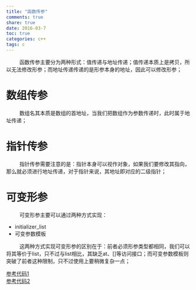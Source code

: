 ```yaml
---
title: "函数传参"
comments: true
share: true
date: 2016-03-7
toc: true
categories: c++
tags: c
---
```


&emsp; &emsp; 函数传参主要分为两种形式：值传递与地址传递；值传递本质上是拷贝，所以无法修改形参；而地址传递传递的是形参本身的地址，因此可以修改形参；

# 数组传参

&emsp; &emsp; 数组名其本质是数组的首地址，当我们把数组作为参数传递时，此时属于地址传递；

# 指针传参

&emsp; &emsp; 指针传参需要注意的是：指针本身可以视作对象，如果我们要修改其指向，那么就必须进行地址传递，对于指针来说，其地址即对应的二级指针；

# 可变形参

&emsp; &emsp; 可变形参主要可以通过两种方式实现：

* initializer_list
* 可变参数模板

&emsp; &emsp; 这两种方式实现可变形参的区别在于：前者必须形参类型都相同，我们可以将其等价于list，只不过与list相比，其缺乏at、[]等访问接口；而可变参数模板则突破了前者这种限制，只不过使用上要稍微复杂一点；

<a href = "https://github.com/KevinSCoder/study/blob/master/C%2B%2B/C%2B%2B_Code/base/src/test_1.cpp">参考代码1</a>    
<a href = "https://github.com/KevinSCoder/study/blob/master/C%2B%2B/C%2B%2B_Code/base/src/test_3.cpp">参考代码2</a>
